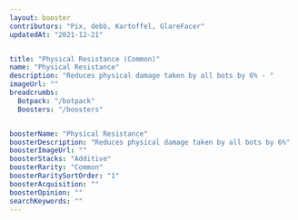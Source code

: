 ```yaml
---
layout: booster
contributors: "Pix, debb, Kartoffel, GlareFacer"
updatedAt: "2021-12-21"


title: "Physical Resistance (Common)"
name: "Physical Resistance"
description: "Reduces physical damage taken by all bots by 6% - "
imageUrl: ""
breadcrumbs:
  Botpack: "/botpack"
  Boosters: "/boosters"


boosterName: "Physical Resistance"
boosterDescription: "Reduces physical damage taken by all bots by 6%"
boosterImageUrl: ""
boosterStacks: "Additive"
boosterRarity: "Common"
boosterRaritySortOrder: "1"
boosterAcquisition: ""
boosterOpinion: ""
searchKeywords: ""
---
```



